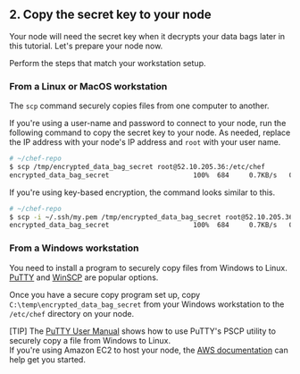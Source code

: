 ## 2. Copy the secret key to your node

Your node will need the secret key when it decrypts your data bags later in this tutorial. Let's prepare your node now.

Perform the steps that match your workstation setup.

### From a Linux or MacOS workstation

The `scp` command securely copies files from one computer to another.

If you're using a user-name and password to connect to your node, run the following command to copy the secret key to your node. As needed, replace the IP address with your node's IP address and `root` with your user name.

```bash
# ~/chef-repo
$ scp /tmp/encrypted_data_bag_secret root@52.10.205.36:/etc/chef
encrypted_data_bag_secret                     100%  684     0.7KB/s   00:00
```

If you're using key-based encryption, the command looks similar to this.

```bash
# ~/chef-repo
$ scp -i ~/.ssh/my.pem /tmp/encrypted_data_bag_secret root@52.10.205.36:/etc/chef
encrypted_data_bag_secret                     100%  684     0.7KB/s   00:00
```

### From a Windows workstation

You need to install a program to securely copy files from Windows to Linux. [PuTTY](http://www.chiark.greenend.org.uk/~sgtatham/putty/) and [WinSCP](http://winscp.net) are popular options.

Once you have a secure copy program set up, copy <code class="file-path">C:\\temp\\encrypted\_data\_bag\_secret</code> from your Windows workstation to the <code class="file-path">/etc/chef</code> directory on your node.

[TIP] The [PuTTY User Manual](http://the.earth.li/~sgtatham/putty/0.60/htmldoc/Chapter5.html) shows how to use PuTTY's PSCP utility to securely copy a file from Windows to Linux.<br>If you're using Amazon EC2 to host your node, the [AWS documentation](http://docs.aws.amazon.com/AWSEC2/latest/UserGuide/putty.html) can help get you started.
